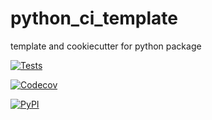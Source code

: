 # python_ci_template
template and cookiecutter for python package

[![Tests](https://https://github.com/dolfno/python_ci_template/workflows/Tests/badge.svg)](https://github.com/dolfno/python_ci_template/actions?workflow=Tests)

[![Codecov](https://codecov.io/gh/dolfno/python_ci_template/branch/master/graph/badge.svg)](https://codecov.io/gh/dolfno/python_ci_template)

[![PyPI](https://img.shields.io/pypi/v/python_ci_template.svg)](https://pypi.org/project/python_ci_template/)
